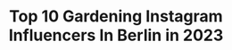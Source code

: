 ---
title: Top 10 Gardening Instagram Influencers In Berlin in 2023
description: >-
  Find top gardening Instagram influencers in Berlin in 2023. Most popular hashtags: #autumn #gardening #garden #summer.
platform: Instagram
hits: 7
text_top: See the best Instagram profiles on inBeat.
text_bottom: Our search engine holds 7 Instagram influencers like this in Berlin, Germany for you to work with.
profiles:
  - username: "ankamaze"
    fullname: >-
      Anka🌱
    bio: >-
      Introvert. 📍#BERLIN• Urban Jungle & gardening 🌱 🌿Interior - Lifestyle annkathrin.mazal@gmail.com
    location: "Germany"
    followers: 14617
    engagement: 254
    commentsToLikes: 0.016412
    id: ck6tpjdoxk73k0j71eo3ihvod
    verified: false
    hashtags: "#stayathome, #ospreyeurope, #pflanzenmuddi, #pflanzenliebe"
  - username: "benjibie"
    fullname: >-
      Benjamin Bieneck
    bio: >-
      ProSiebenSat1 TV Deutschland
    location: "Germany"
    followers: 7738
    engagement: 583
    commentsToLikes: 0.029806
    id: ck13c4if3ykuf0i19e4p3n537
    verified: false
    hashtags: "#sun, #happy, #fun, #tv"
  - username: "kateshyggehome"
    fullname: >-
      Kates Hygge Home
    bio: >-
      🛋 My hygge home in Berlin Neukölln ✉️ kateshyggehome@gmx.de 👩‍🌾 Gardening & renovating @kateshyggegarden
    location: "Germany"
    followers: 56209
    engagement: 253
    commentsToLikes: 0.010974
    id: ck14kqsarqul20i19c0odb20w
    verified: false
    hashtags: "#germaninteriorbloggers, #bedroom, #bolig, #bedroominspo"
  - username: "deutschland_de"
    fullname: >-
      DEUTSCHLAND.de
    bio: >-
      Take a look #InsideGermany How do Germans live? What trends do they like? Insights into everyday life in Germany. bit.ly/impressumGER
    location: "Germany"
    followers: 72885
    engagement: 241
    commentsToLikes: 0.027073
    id: ck5c6s1rk62qz0i11t47ofa7c
    verified: true
    hashtags: "#learngerman, #spring, #aprenderalem, #tv"
  - username: "katrinsgarten"
    fullname: >-
      Katrin Iskam
    bio: >-
      Gartenliebe 🌺Dackelliebe🐶Autodidakt🍀no follow for follow🙄if you use my photos,please tag me in
    location: "Germany"
    followers: 39056
    engagement: 855
    commentsToLikes: 0.121342
    id: ck0w0yahigmxv0i19lqclp4d7
    verified: false
    hashtags: "#raureifzauber, #winteriscoming, #dekoracje, #jardin"
  - username: "anna.culina"
    fullname: >-
      Anna 🌈 happy food
    bio: >-
      💌 hello.annaculina@gmail.com __ 15% off with “EveryXAnna15” (Delivery in 🇩🇪) ORDER MY HEALTHY BOWLS🥙👇🏼
    location: "Germany"
    followers: 53590
    engagement: 278
    commentsToLikes: 0.066370
    id: ck13a14lpo3oz0i19i3rtcvip
    verified: false
    hashtags: "#food4thought, #autumn, #sustainability, #gardening"
  - username: "dddomini"
    fullname: >-
      🌿D D D O M I N I   🌿🐾🍀
    bio: >-
      𝓐𝓻𝓽𝓲𝓼𝓽/ 𝕋ℝ𝔸𝕍𝔼𝕃𝔼ℝ /𝓥𝓮𝓰 📍#prague 🇨🇭#zurich 1-7.11 ❓❗️ 🇩🇪 #NRW 13-19.11 All my sites at one place click here👇🏻
    location: "Germany"
    followers: 72157
    engagement: 204
    commentsToLikes: 0.028336
    id: ck5zsg7w5yfrk0i14s2wbk0xf
    verified: false
    hashtags: "#skincare, #france, #crueltyfree, #dovolena"
  - username: "ankamaze"
    fullname: >-
      Anka🌱
    bio: >-
      Introvert. 📍#BERLIN• Urban Jungle & gardening 🌱 🌿Interior - Lifestyle annkathrin.mazal@gmail.com
    location: "Germany"
    followers: 14617
    engagement: 254
    commentsToLikes: 0.016412
    id: ck6tpjdoxk73k0j71eo3ihvod
    verified: false
    hashtags: "#stayathome, #ospreyeurope, #pflanzenmuddi, #pflanzenliebe"
  - username: "himlajord"
    fullname: >-
      Helena Holmgren
    bio: >-
      Lives near Umeå in Sweden. Loves gardening, yoga, cats and dogs. Vegan. Please, do not use pictures from my gallery without permission.
    location: "Germany"
    followers: 20979
    engagement: 300
    commentsToLikes: 0.046970
    id: ckaoyad6dgo0t0i78958wtqaz
    verified: false
    hashtags: "#dahlia, #blommor, #tr, #imintr"
  - username: "naturlandkind"
    fullname: >-
      Viktoria Heyn
    bio: >-
      slow living | gardening | nature | sustainability | diy Inspirieren statt Missionieren! 🌿
    location: "Germany"
    followers: 93820
    engagement: 269
    commentsToLikes: 0.015463
    id: ck0tx5s3si1dw0i19fqp7qq61
    verified: false
    hashtags: "#landleben, #selbstversorgung, #landschaft, #natur"
---